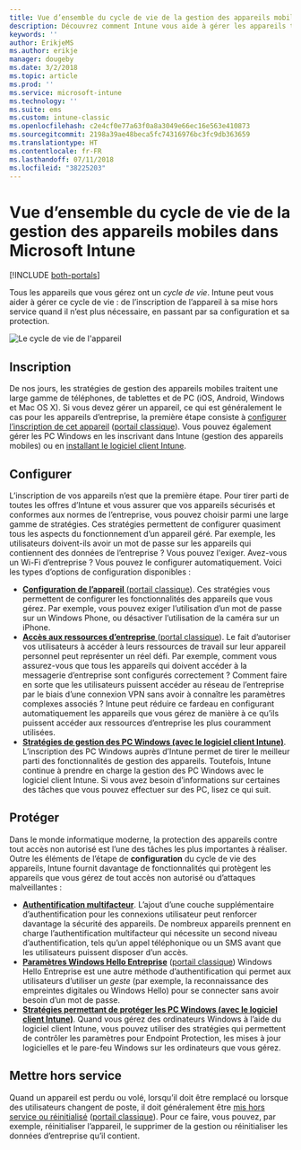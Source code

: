 ```yaml
---
title: Vue d’ensemble du cycle de vie de la gestion des appareils mobiles Microsoft Intune
description: Découvrez comment Intune vous aide à gérer les appareils tout au long de leur cycle de vie, de l’inscription à la mise hors service éventuelle, en passant par la configuration.
keywords: ''
author: ErikjeMS
ms.author: erikje
manager: dougeby
ms.date: 3/2/2018
ms.topic: article
ms.prod: ''
ms.service: microsoft-intune
ms.technology: ''
ms.suite: ems
ms.custom: intune-classic
ms.openlocfilehash: c2e4cf0e77a63f0a8a3049e66ec16e563e410873
ms.sourcegitcommit: 2198a39ae48beca5fc74316976bc3fc9db363659
ms.translationtype: HT
ms.contentlocale: fr-FR
ms.lasthandoff: 07/11/2018
ms.locfileid: "38225203"
---
```

# <a name="overview-of-the-microsoft-intune-mobile-device-management-mdm-lifecycle"></a>Vue d’ensemble du cycle de vie de la gestion des appareils mobiles dans Microsoft Intune

[!INCLUDE [both-portals](./includes/note-for-both-portals.md)]

Tous les appareils que vous gérez ont un *cycle de vie*. Intune peut vous aider à gérer ce cycle de vie : de l’inscription de l’appareil à sa mise hors service quand il n’est plus nécessaire, en passant par sa configuration et sa protection.

![Le cycle de vie de l'appareil](./media/device-lifecycle.png "le cycle de vie de l'appareil Intune")

## <a name="enroll"></a>Inscription
De nos jours, les stratégies de gestion des appareils mobiles traitent une large gamme de téléphones, de tablettes et de PC (iOS, Android, Windows et Mac OS X). Si vous devez gérer un appareil, ce qui est généralement le cas pour les appareils d’entreprise, la première étape consiste à [configurer l’inscription de cet appareil](device-enrollment.md) ([portail classique](/intune-classic/deploy-use/enroll-devices-in-microsoft-intune)). Vous pouvez également gérer les PC Windows en les inscrivant dans Intune (gestion des appareils mobiles) ou en [installant le logiciel client Intune](/intune-classic/deploy-use/manage-windows-pcs-with-microsoft-intune).

## <a name="configure"></a>Configurer
L’inscription de vos appareils n’est que la première étape. Pour tirer parti de toutes les offres d’Intune et vous assurer que vos appareils sécurisés et conformes aux normes de l’entreprise, vous pouvez choisir parmi une large gamme de stratégies. Ces stratégies permettent de configurer quasiment tous les aspects du fonctionnement d’un appareil géré. Par exemple, les utilisateurs doivent-ils avoir un mot de passe sur les appareils qui contiennent des données de l’entreprise ? Vous pouvez l'exiger. Avez-vous un Wi-Fi d’entreprise ? Vous pouvez le configurer automatiquement. Voici les types d’options de configuration disponibles :

- [**Configuration de l’appareil** ](device-profiles.md) ([portail classique](/intune-classic/deploy-use/manage-settings-and-features-on-your-devices-with-microsoft-intune-policies)). Ces stratégies vous permettent de configurer les fonctionnalités des appareils que vous gérez. Par exemple, vous pouvez exiger l’utilisation d’un mot de passe sur un Windows Phone, ou désactiver l’utilisation de la caméra sur un iPhone.
- [**Accès aux ressources d’entreprise** ](device-profiles.md) ([portal classique](/intune-classic/deploy-use/enable-access-to-company-resources-with-microsoft-intune)). Le fait d’autoriser vos utilisateurs à accéder à leurs ressources de travail sur leur appareil personnel peut représenter un réel défi. Par exemple, comment vous assurez-vous que tous les appareils qui doivent accéder à la messagerie d’entreprise sont configurés correctement ? Comment faire en sorte que les utilisateurs puissent accéder au réseau de l’entreprise par le biais d’une connexion VPN sans avoir à connaître les paramètres complexes associés ? Intune peut réduire ce fardeau en configurant automatiquement les appareils que vous gérez de manière à ce qu’ils puissent accéder aux ressources d’entreprise les plus couramment utilisées.
- [**Stratégies de gestion des PC Windows (avec le logiciel client Intune)**](/intune-classic/deploy-use/common-windows-pc-management-tasks-with-the-microsoft-intune-computer-client). L’inscription des PC Windows auprès d’Intune permet de tirer le meilleur parti des fonctionnalités de gestion des appareils. Toutefois, Intune continue à prendre en charge la gestion des PC Windows avec le logiciel client Intune. Si vous avez besoin d’informations sur certaines des tâches que vous pouvez effectuer sur des PC, lisez ce qui suit.

## <a name="protect"></a>Protéger
Dans le monde informatique moderne, la protection des appareils contre tout accès non autorisé est l’une des tâches les plus importantes à réaliser. Outre les éléments de l’étape de **configuration** du cycle de vie des appareils, Intune fournit davantage de fonctionnalités qui protègent les appareils que vous gérez de tout accès non autorisé ou d’attaques malveillantes :
- [**Authentification multifacteur**](/intune-classic/deploy-use/protect-your-devices-with-microsoft-intune). L’ajout d’une couche supplémentaire d’authentification pour les connexions utilisateur peut renforcer davantage la sécurité des appareils. De nombreux appareils prennent en charge l’authentification multifacteur qui nécessite un second niveau d’authentification, tels qu’un appel téléphonique ou un SMS avant que les utilisateurs puissent disposer d’un accès.
- [**Paramètres Windows Hello Entreprise**](windows-hello.md) ([portail classique](/intune-classic/deploy-use/control-microsoft-passport-settings-on-devices-with-microsoft-intune)) Windows Hello Entreprise est une autre méthode d’authentification qui permet aux utilisateurs d’utiliser un *geste* (par exemple, la reconnaissance des empreintes digitales ou Windows Hello) pour se connecter sans avoir besoin d’un mot de passe.
- [**Stratégies permettant de protéger les PC Windows (avec le logiciel client Intune)**](/intune-classic/deploy-use/policies-to-protect-windows-pcs-in-microsoft-intune). Quand vous gérez des ordinateurs Windows à l’aide du logiciel client Intune, vous pouvez utiliser des stratégies qui permettent de contrôler les paramètres pour Endpoint Protection, les mises à jour logicielles et le pare-feu Windows sur les ordinateurs que vous gérez.

## <a name="retire"></a>Mettre hors service
Quand un appareil est perdu ou volé, lorsqu’il doit être remplacé ou lorsque des utilisateurs changent de poste, il doit généralement être [mis hors service ou réinitialisé](device-management.md) ([portail classique](/intune-classic/deploy-use/use-remote-wipe-to-help-protect-data-using-microsoft-intune)). Pour ce faire, vous pouvez, par exemple, réinitialiser l’appareil, le supprimer de la gestion ou réinitialiser les données d’entreprise qu’il contient.
